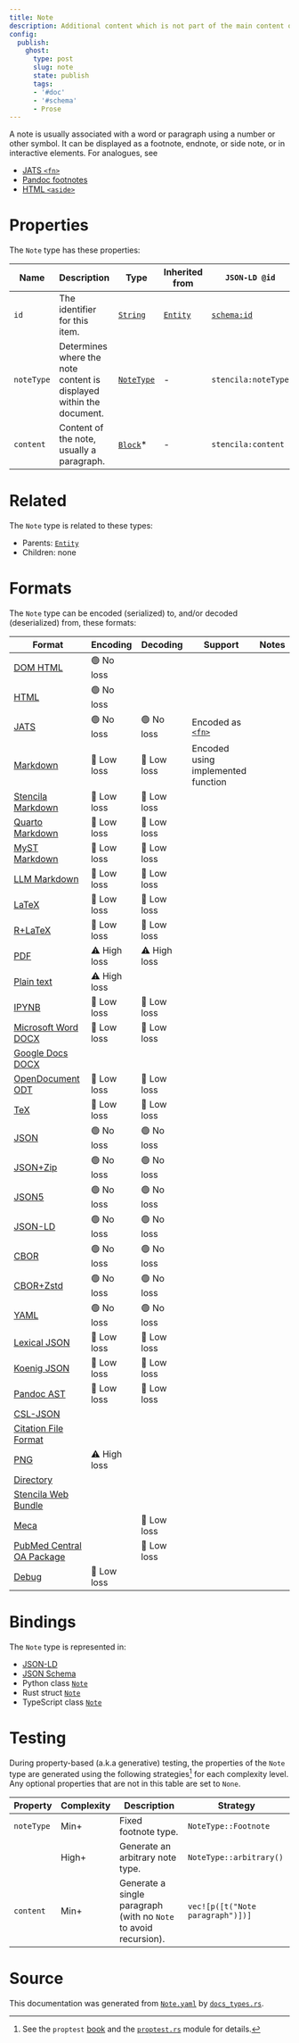```yaml
---
title: Note
description: Additional content which is not part of the main content of a document.
config:
  publish:
    ghost:
      type: post
      slug: note
      state: publish
      tags:
      - '#doc'
      - '#schema'
      - Prose
---
```


A note is usually associated with a word or paragraph using a number or other symbol. 
It can be displayed as a footnote, endnote, or side note, or in interactive elements.
For analogues, see 
- [JATS `<fn>`](https://jats.nlm.nih.gov/publishing/tag-library/1.2/element/fn.html)
- [Pandoc footnotes](https://pandoc.org/MANUAL.html#footnotes)
- [HTML `<aside>`](https://developer.mozilla.org/en-US/docs/Web/HTML/Element/aside)


# Properties

The `Note` type has these properties:

| Name       | Description                                                         | Type                                                                    | Inherited from                                                     | `JSON-LD @id`                        | Aliases                  |
| ---------- | ------------------------------------------------------------------- | ----------------------------------------------------------------------- | ------------------------------------------------------------------ | ------------------------------------ | ------------------------ |
| `id`       | The identifier for this item.                                       | [`String`](https://stencila.ghost.io/docs/reference/schema/string)      | [`Entity`](https://stencila.ghost.io/docs/reference/schema/entity) | [`schema:id`](https://schema.org/id) | -                        |
| `noteType` | Determines where the note content is displayed within the document. | [`NoteType`](https://stencila.ghost.io/docs/reference/schema/note-type) | -                                                                  | `stencila:noteType`                  | `note-type`, `note_type` |
| `content`  | Content of the note, usually a paragraph.                           | [`Block`](https://stencila.ghost.io/docs/reference/schema/block)*       | -                                                                  | `stencila:content`                   | -                        |

# Related

The `Note` type is related to these types:

- Parents: [`Entity`](https://stencila.ghost.io/docs/reference/schema/entity)
- Children: none

# Formats

The `Note` type can be encoded (serialized) to, and/or decoded (deserialized) from, these formats:

| Format                                                                              | Encoding     | Decoding     | Support                                                                                        | Notes |
| ----------------------------------------------------------------------------------- | ------------ | ------------ | ---------------------------------------------------------------------------------------------- | ----- |
| [DOM HTML](https://stencila.ghost.io/docs/reference/formats/dom.html)               | 🟢 No loss    |              |                                                                                                |
| [HTML](https://stencila.ghost.io/docs/reference/formats/html)                       | 🟢 No loss    |              |                                                                                                |
| [JATS](https://stencila.ghost.io/docs/reference/formats/jats)                       | 🟢 No loss    | 🟢 No loss    | Encoded as [`<fn>`](https://jats.nlm.nih.gov/articleauthoring/tag-library/1.3/element/fn.html) |
| [Markdown](https://stencila.ghost.io/docs/reference/formats/md)                     | 🔷 Low loss   | 🔷 Low loss   | Encoded using implemented function                                                             |
| [Stencila Markdown](https://stencila.ghost.io/docs/reference/formats/smd)           | 🔷 Low loss   | 🔷 Low loss   |                                                                                                |
| [Quarto Markdown](https://stencila.ghost.io/docs/reference/formats/qmd)             | 🔷 Low loss   | 🔷 Low loss   |                                                                                                |
| [MyST Markdown](https://stencila.ghost.io/docs/reference/formats/myst)              | 🔷 Low loss   | 🔷 Low loss   |                                                                                                |
| [LLM Markdown](https://stencila.ghost.io/docs/reference/formats/llmd)               | 🔷 Low loss   | 🔷 Low loss   |                                                                                                |
| [LaTeX](https://stencila.ghost.io/docs/reference/formats/latex)                     | 🔷 Low loss   | 🔷 Low loss   |                                                                                                |
| [R+LaTeX](https://stencila.ghost.io/docs/reference/formats/rnw)                     | 🔷 Low loss   | 🔷 Low loss   |                                                                                                |
| [PDF](https://stencila.ghost.io/docs/reference/formats/pdf)                         | ⚠️ High loss | ⚠️ High loss |                                                                                                |
| [Plain text](https://stencila.ghost.io/docs/reference/formats/text)                 | ⚠️ High loss |              |                                                                                                |
| [IPYNB](https://stencila.ghost.io/docs/reference/formats/ipynb)                     | 🔷 Low loss   | 🔷 Low loss   |                                                                                                |
| [Microsoft Word DOCX](https://stencila.ghost.io/docs/reference/formats/docx)        | 🔷 Low loss   | 🔷 Low loss   |                                                                                                |
| [Google Docs DOCX](https://stencila.ghost.io/docs/reference/formats/gdocx)          |              |              |                                                                                                |
| [OpenDocument ODT](https://stencila.ghost.io/docs/reference/formats/odt)            | 🔷 Low loss   | 🔷 Low loss   |                                                                                                |
| [TeX](https://stencila.ghost.io/docs/reference/formats/tex)                         | 🔷 Low loss   | 🔷 Low loss   |                                                                                                |
| [JSON](https://stencila.ghost.io/docs/reference/formats/json)                       | 🟢 No loss    | 🟢 No loss    |                                                                                                |
| [JSON+Zip](https://stencila.ghost.io/docs/reference/formats/json.zip)               | 🟢 No loss    | 🟢 No loss    |                                                                                                |
| [JSON5](https://stencila.ghost.io/docs/reference/formats/json5)                     | 🟢 No loss    | 🟢 No loss    |                                                                                                |
| [JSON-LD](https://stencila.ghost.io/docs/reference/formats/jsonld)                  | 🟢 No loss    | 🟢 No loss    |                                                                                                |
| [CBOR](https://stencila.ghost.io/docs/reference/formats/cbor)                       | 🟢 No loss    | 🟢 No loss    |                                                                                                |
| [CBOR+Zstd](https://stencila.ghost.io/docs/reference/formats/cbor.zstd)             | 🟢 No loss    | 🟢 No loss    |                                                                                                |
| [YAML](https://stencila.ghost.io/docs/reference/formats/yaml)                       | 🟢 No loss    | 🟢 No loss    |                                                                                                |
| [Lexical JSON](https://stencila.ghost.io/docs/reference/formats/lexical)            | 🔷 Low loss   | 🔷 Low loss   |                                                                                                |
| [Koenig JSON](https://stencila.ghost.io/docs/reference/formats/koenig)              | 🔷 Low loss   | 🔷 Low loss   |                                                                                                |
| [Pandoc AST](https://stencila.ghost.io/docs/reference/formats/pandoc)               | 🔷 Low loss   | 🔷 Low loss   |                                                                                                |
| [CSL-JSON](https://stencila.ghost.io/docs/reference/formats/csl)                    |              |              |                                                                                                |
| [Citation File Format](https://stencila.ghost.io/docs/reference/formats/cff)        |              |              |                                                                                                |
| [PNG](https://stencila.ghost.io/docs/reference/formats/png)                         | ⚠️ High loss |              |                                                                                                |
| [Directory](https://stencila.ghost.io/docs/reference/formats/directory)             |              |              |                                                                                                |
| [Stencila Web Bundle](https://stencila.ghost.io/docs/reference/formats/swb)         |              |              |                                                                                                |
| [Meca](https://stencila.ghost.io/docs/reference/formats/meca)                       |              | 🔷 Low loss   |                                                                                                |
| [PubMed Central OA Package](https://stencila.ghost.io/docs/reference/formats/pmcoa) |              | 🔷 Low loss   |                                                                                                |
| [Debug](https://stencila.ghost.io/docs/reference/formats/debug)                     | 🔷 Low loss   |              |                                                                                                |

# Bindings

The `Note` type is represented in:

- [JSON-LD](https://stencila.org/Note.jsonld)
- [JSON Schema](https://stencila.org/Note.schema.json)
- Python class [`Note`](https://github.com/stencila/stencila/blob/main/python/python/stencila/types/note.py)
- Rust struct [`Note`](https://github.com/stencila/stencila/blob/main/rust/schema/src/types/note.rs)
- TypeScript class [`Note`](https://github.com/stencila/stencila/blob/main/ts/src/types/Note.ts)

# Testing

During property-based (a.k.a generative) testing, the properties of the `Note` type are generated using the following strategies[^1] for each complexity level. Any optional properties that are not in this table are set to `None`.

| Property   | Complexity | Description                                                      | Strategy                         |
| ---------- | ---------- | ---------------------------------------------------------------- | -------------------------------- |
| `noteType` | Min+       | Fixed footnote type.                                             | `NoteType::Footnote`             |
|            | High+      | Generate an arbitrary note type.                                 | `NoteType::arbitrary()`          |
| `content`  | Min+       | Generate a single paragraph (with no `Note` to avoid recursion). | `vec![p([t("Note paragraph")])]` |

# Source

This documentation was generated from [`Note.yaml`](https://github.com/stencila/stencila/blob/main/schema/Note.yaml) by [`docs_types.rs`](https://github.com/stencila/stencila/blob/main/rust/schema-gen/src/docs_types.rs).

[^1]: See the `proptest` [book](https://proptest-rs.github.io/proptest/) and the [`proptest.rs`](https://github.com/stencila/stencila/blob/main/rust/schema/src/proptests.rs) module for details.
